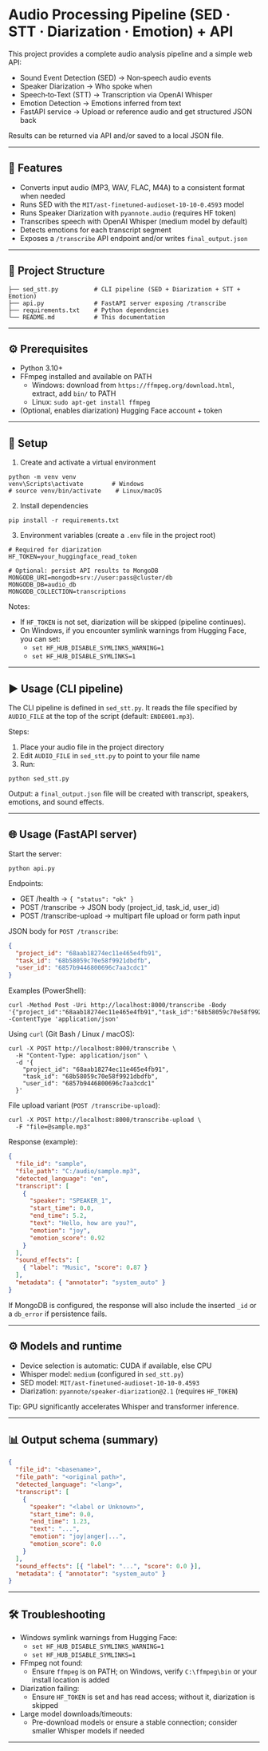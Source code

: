 # Audio Processing Pipeline (SED · STT · Diarization · Emotion) + API

This project provides a complete audio analysis pipeline and a simple web API:

- Sound Event Detection (SED) → Non‑speech audio events
- Speaker Diarization → Who spoke when
- Speech‑to‑Text (STT) → Transcription via OpenAI Whisper
- Emotion Detection → Emotions inferred from text
- FastAPI service → Upload or reference audio and get structured JSON back

Results can be returned via API and/or saved to a local JSON file.

---

## 🚀 Features
- Converts input audio (MP3, WAV, FLAC, M4A) to a consistent format when needed
- Runs SED with the `MIT/ast-finetuned-audioset-10-10-0.4593` model
- Runs Speaker Diarization with `pyannote.audio` (requires HF token)
- Transcribes speech with OpenAI Whisper (medium model by default)
- Detects emotions for each transcript segment
- Exposes a `/transcribe` API endpoint and/or writes `final_output.json`

---

## 📂 Project Structure
```
├── sed_stt.py          # CLI pipeline (SED + Diarization + STT + Emotion)
├── api.py              # FastAPI server exposing /transcribe
├── requirements.txt    # Python dependencies
└── README.md           # This documentation
```

---

## ⚙️ Prerequisites
- Python 3.10+
- FFmpeg installed and available on PATH
  - Windows: download from `https://ffmpeg.org/download.html`, extract, add `bin/` to PATH
  - Linux: `sudo apt-get install ffmpeg`
- (Optional, enables diarization) Hugging Face account + token

---

## 🧪 Setup

1) Create and activate a virtual environment
```
python -m venv venv
venv\Scripts\activate        # Windows
# source venv/bin/activate    # Linux/macOS
```

2) Install dependencies
```
pip install -r requirements.txt
```

3) Environment variables (create a `.env` file in the project root)
```
# Required for diarization
HF_TOKEN=your_huggingface_read_token

# Optional: persist API results to MongoDB
MONGODB_URI=mongodb+srv://user:pass@cluster/db
MONGODB_DB=audio_db
MONGODB_COLLECTION=transcriptions
```

Notes:
- If `HF_TOKEN` is not set, diarization will be skipped (pipeline continues).
- On Windows, if you encounter symlink warnings from Hugging Face, you can set:
  - `set HF_HUB_DISABLE_SYMLINKS_WARNING=1`
  - `set HF_HUB_DISABLE_SYMLINKS=1`

---

## ▶️ Usage (CLI pipeline)

The CLI pipeline is defined in `sed_stt.py`. It reads the file specified by `AUDIO_FILE` at the top of the script (default: `ENDE001.mp3`).

Steps:
1. Place your audio file in the project directory
2. Edit `AUDIO_FILE` in `sed_stt.py` to point to your file name
3. Run:
```
python sed_stt.py
```

Output: a `final_output.json` file will be created with transcript, speakers, emotions, and sound effects.

---

## 🌐 Usage (FastAPI server)

Start the server:
```
python api.py
```

Endpoints:
- GET /health → `{ "status": "ok" }`
- POST /transcribe → JSON body (project_id, task_id, user_id)
- POST /transcribe-upload → multipart file upload or form path input

JSON body for `POST /transcribe`:
```json
{
  "project_id": "68aab18274ec11e465e4fb91",
  "task_id": "68b58059c70e58f9921dbdfb",
  "user_id": "6857b9446800696c7aa3cdc1"
}
```

Examples (PowerShell):
```
curl -Method Post -Uri http://localhost:8000/transcribe -Body '{"project_id":"68aab18274ec11e465e4fb91","task_id":"68b58059c70e58f9921dbdfb","user_id":"6857b9446800696c7aa3cdc1"}' -ContentType 'application/json'
```

Using `curl` (Git Bash / Linux / macOS):
```
curl -X POST http://localhost:8000/transcribe \
  -H "Content-Type: application/json" \
  -d '{
    "project_id": "68aab18274ec11e465e4fb91",
    "task_id": "68b58059c70e58f9921dbdfb",
    "user_id": "6857b9446800696c7aa3cdc1"
  }'
```

File upload variant (`POST /transcribe-upload`):
```
curl -X POST http://localhost:8000/transcribe-upload \
  -F "file=@sample.mp3"
```

Response (example):
```json
{
  "file_id": "sample",
  "file_path": "C:/audio/sample.mp3",
  "detected_language": "en",
  "transcript": [
    {
      "speaker": "SPEAKER_1",
      "start_time": 0.0,
      "end_time": 5.2,
      "text": "Hello, how are you?",
      "emotion": "joy",
      "emotion_score": 0.92
    }
  ],
  "sound_effects": [
    { "label": "Music", "score": 0.87 }
  ],
  "metadata": { "annotator": "system_auto" }
}
```

If MongoDB is configured, the response will also include the inserted `_id` or a `db_error` if persistence fails.

---

## ⚙️ Models and runtime
- Device selection is automatic: CUDA if available, else CPU
- Whisper model: `medium` (configured in `sed_stt.py`)
- SED model: `MIT/ast-finetuned-audioset-10-10-0.4593`
- Diarization: `pyannote/speaker-diarization@2.1` (requires `HF_TOKEN`)

Tip: GPU significantly accelerates Whisper and transformer inference.

---

## 📊 Output schema (summary)
```json
{
  "file_id": "<basename>",
  "file_path": "<original path>",
  "detected_language": "<lang>",
  "transcript": [
    {
      "speaker": "<label or Unknown>",
      "start_time": 0.0,
      "end_time": 1.23,
      "text": "...",
      "emotion": "joy|anger|...",
      "emotion_score": 0.0
    }
  ],
  "sound_effects": [{ "label": "...", "score": 0.0 }],
  "metadata": { "annotator": "system_auto" }
}
```

---

## 🛠️ Troubleshooting
- Windows symlink warnings from Hugging Face:
  - `set HF_HUB_DISABLE_SYMLINKS_WARNING=1`
  - `set HF_HUB_DISABLE_SYMLINKS=1`
- FFmpeg not found:
  - Ensure `ffmpeg` is on PATH; on Windows, verify `C:\ffmpeg\bin` or your install location is added
- Diarization failing:
  - Ensure `HF_TOKEN` is set and has read access; without it, diarization is skipped
- Large model downloads/timeouts:
  - Pre-download models or ensure a stable connection; consider smaller Whisper models if needed

---



